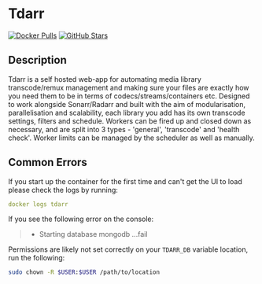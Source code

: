 # Tdarr

[![Docker Pulls](https://img.shields.io/docker/pulls/haveagitgat/tdarr?style=flat-square&color=607D8B&label=docker%20pulls&logo=docker)](https://hub.docker.com/r/haveagitgat/tdarr)
[![GitHub Stars](https://img.shields.io/github/stars/haveagitgat/tdarr?style=flat-square&color=607D8B&label=github%20stars&logo=github)](https://github.com/haveagitgat/tdarr)

## Description

Tdarr is a self hosted web-app for automating media library transcode/remux management and making sure your files are exactly how you need them to be in terms of codecs/streams/containers etc. Designed to work alongside Sonarr/Radarr and built with the aim of modularisation, parallelisation and scalability, each library you add has its own transcode settings, filters and schedule. Workers can be fired up and closed down as necessary, and are split into 3 types - 'general', 'transcode' and 'health check'. Worker limits can be managed by the scheduler as well as manually.

## Common Errors

If you start up the container for the first time and can't get the UI to load please check the logs by running:

```yml
docker logs tdarr
```

If you see the following error on the console:

>* Starting database mongodb
   ...fail

Permissions are likely not set correctly on your `TDARR_DB` variable location, run the following:

```bash
sudo chown -R $USER:$USER /path/to/location
```
